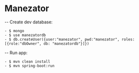 # Manezator


-- Create dev database:

	- $ mongo
	- $ use manezatordb
	- $ db.createUser({user:"manezator", pwd:"manezator", roles:[{role:"dbOwner", db: "manezatordb"}]})

-- Run app:

	- $ mvn clean install 
	- $ mvn spring-boot:run

